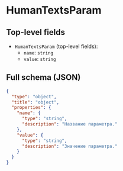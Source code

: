 # HumanTextsParam

## Top-level fields
- `HumanTextsParam` (top-level fields):
  - `name`: `string`
  - `value`: `string`

## Full schema (JSON)
```json
{
  "type": "object",
  "title": "object",
  "properties": {
    "name": {
      "type": "string",
      "description": "Название параметра."
    },
    "value": {
      "type": "string",
      "description": "Значение параметра."
    }
  }
}
```
